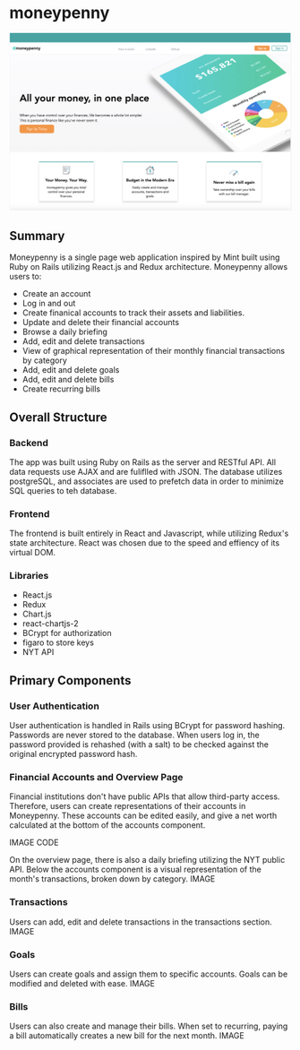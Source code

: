 # moneypenny

![alt text](https://github.com/jacobprall/moneypenny/blob/master/app/assets/images/splash.png)

## Summary

Moneypenny is a single page web application inspired by Mint built using Ruby on Rails utilizing React.js and Redux architecture. 
Moneypenny allows users to:

- Create an account
- Log in and out
- Create finanical accounts to track their assets and liabilities.
- Update and delete their financial accounts
- Browse a daily briefing
- Add, edit and delete transactions
- View of graphical representation of their monthly financial transactions by category
- Add, edit and delete goals
- Add, edit and delete bills
- Create recurring bills

## Overall Structure

### Backend
The app was built using Ruby on Rails as the server and RESTful API. All data requests use AJAX and are fuliflled with JSON. The database utilizes postgreSQL, and associates are used to prefetch data in order to minimize SQL queries to teh database.

### Frontend
The frontend is built entirely in React and Javascript, while utilizing Redux's state architecture. React was chosen due to the speed and effiency of its virtual DOM. 

### Libraries
- React.js
- Redux
- Chart.js
- react-chartjs-2
- BCrypt for authorization
- figaro to store keys
- NYT API

## Primary Components
### User Authentication
User authentication is handled in Rails using BCrypt for password hashing. Passwords are never stored to the database. When users log in, the password provided is rehashed (with a salt) to be checked against the original encrypted password hash.


### Financial Accounts and Overview Page
Financial institutions don't have public APIs that allow third-party access. Therefore, users can create representations of their accounts in Moneypenny. These accounts can be edited easily, and give a net worth calculated at the bottom of the accounts component.

IMAGE
CODE

On the overview page, there is also a daily briefing utilizing the NYT public API. Below the accounts component is a visual representation of the month's transactions, broken down by category.
IMAGE

### Transactions
Users can add, edit and delete transactions in the transactions section. 
IMAGE


### Goals 
Users can create goals and assign them to specific accounts. Goals can be modified and deleted with ease.
IMAGE


### Bills
Users can also create and manage their bills. When set to recurring, paying a bill automatically creates a new bill for the next month. 
IMAGE

